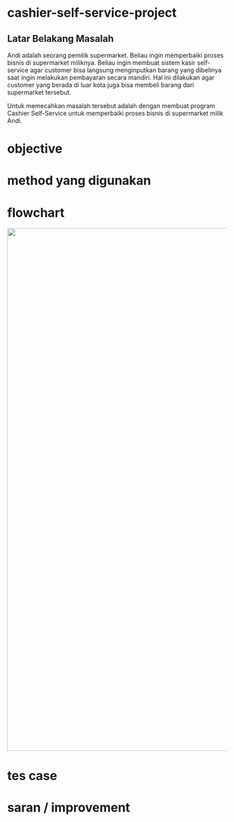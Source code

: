 # cashier-self-service-project

## Latar Belakang Masalah

Andi adalah seorang pemilik supermarket. Beliau ingin memperbaiki proses bisnis di supermarket miliknya. Beliau ingin membuat sistem kasir self-service agar customer bisa langsung menginputkan barang yang dibelinya saat ingin melakukan pembayaran secara mandiri. Hal ini dilakukan agar customer yang berada di luar kota juga bisa membeli barang dari supermarket tersebut.

Untuk memecahkan masalah tersebut adalah dengan membuat program Cashier Self-Service untuk memperbaiki proses bisnis di supermarket milik Andi. 

# objective

# method yang digunakan

# flowchart
 <p>
<img align="center" src="src/flowchart.jpg" width="800" height="1200" />
</p>

# tes case

# saran / improvement
